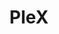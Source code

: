 ---
title: PleX
crosslinks:
- DataHoarder
- PlexACD
- linuxserver
- Chromecast
- sonarr
- AndroidTV
- cordcutters
- megalinks
- unRAID
- xkcd
- JDM_WAAAT
- synology
- selfhosted
- Piracy
- autotldr
- Lidarr
- HomeNetworking
- MoviemaniaHQ
- pihole
- rickscherer
---